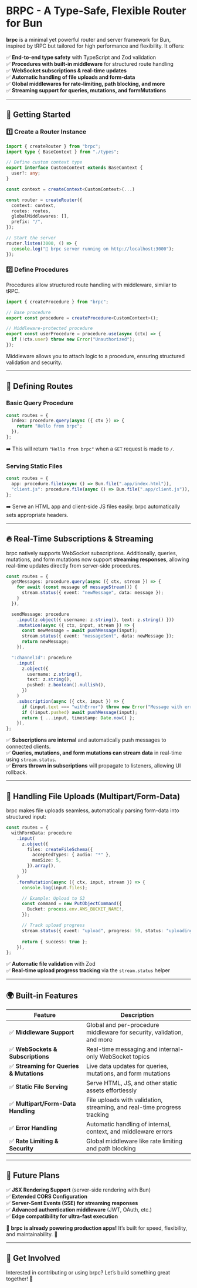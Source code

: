 # BRPC - A Type-Safe, Flexible Router for Bun

**brpc** is a minimal yet powerful router and server framework for Bun, inspired by tRPC but tailored for high performance and flexibility. It offers:

✅ **End-to-end type safety** with TypeScript and Zod validation  
✅ **Procedures with built-in middleware** for structured route handling  
✅ **WebSocket subscriptions & real-time updates**  
✅ **Automatic handling of file uploads and form-data**  
✅ **Global middlewares for rate-limiting, path blocking, and more**  
✅ **Streaming support for queries, mutations, and formMutations**

---

## 🚀 Getting Started

### 1️⃣ Create a Router Instance

```ts
import { createRouter } from "brpc";
import type { BaseContext } from "./types";

// Define custom context type
export interface CustomContext extends BaseContext {
  user?: any;
}

const context = createContext<CustomContext>(...)

const router = createRouter({
  context: context,
  routes: routes,
  globalMiddlewares: [],
  prefix: "/",
});

// Start the server
router.listen(3000, () => {
  console.log("🚀 brpc server running on http://localhost:3000");
});
```

### 2️⃣ Define Procedures
Procedures allow structured route handling with middleware, similar to tRPC.

```ts
import { createProcedure } from "brpc";

// Base procedure
export const procedure = createProcedure<CustomContext>();

// Middleware-protected procedure
export const userProcedure = procedure.use(async (ctx) => {
  if (!ctx.user) throw new Error("Unauthorized");
});
```

Middleware allows you to attach logic to a procedure, ensuring structured validation and security.

---

## 📌 Defining Routes

### Basic Query Procedure
```ts
const routes = {
  index: procedure.query(async ({ ctx }) => {
    return "Hello from brpc";
  }),
};
```
➡️ This will return `"Hello from brpc"` when a `GET` request is made to `/`.

### Serving Static Files
```ts
const routes = {
  app: procedure.file(async () => Bun.file(".app/index.html")),
  "client.js": procedure.file(async () => Bun.file(".app/client.js")),
};
```
➡️ Serve an HTML app and client-side JS files easily. brpc automatically sets appropriate headers.

---

## 🔥 Real-Time Subscriptions & Streaming

brpc natively supports WebSocket subscriptions. Additionally, queries, mutations, and form mutations now support **streaming responses**, allowing real-time updates directly from server-side procedures.

```ts
const routes = {
  getMessages: procedure.query(async ({ ctx, stream }) => {
    for await (const message of messageStream()) {
      stream.status({ event: "newMessage", data: message });
    }
  }),

  sendMessage: procedure
    .input(z.object({ username: z.string(), text: z.string() }))
    .mutation(async ({ ctx, input, stream }) => {
      const newMessage = await pushMessage(input);
      stream.status({ event: "messageSent", data: newMessage });
      return newMessage;
    }),

  ":channelId": procedure
    .input(
      z.object({
        username: z.string(),
        text: z.string(),
        pushed: z.boolean().nullish(),
      })
    )
    .subscription(async ({ ctx, input }) => {
      if (input.text === "withError") throw new Error("Message with error");
      if (!input.pushed) await pushMessage(input);
      return { ...input, timestamp: Date.now() };
    }),
};
```
✅ **Subscriptions are internal** and automatically push messages to connected clients.  
✅ **Queries, mutations, and form mutations can stream data** in real-time using `stream.status`.  
✅ **Errors thrown in subscriptions** will propagate to listeners, allowing UI rollback.  

---

## 📂 Handling File Uploads (Multipart/Form-Data)

brpc makes file uploads seamless, automatically parsing form-data into structured input:

```ts
const routes = {
  withFormData: procedure
    .input(
      z.object({
        files: createFileSchema({
          acceptedTypes: { audio: "*" },
          maxSize: 5,
        }).array(),
      })
    )
    .formMutation(async ({ ctx, input, stream }) => {
      console.log(input.files);

      // Example: Upload to S3
      const command = new PutObjectCommand({
        Bucket: process.env.AWS_BUCKET_NAME!,
      });

      // Track upload progress
      stream.status({ event: "upload", progress: 50, status: "uploading" });
      
      return { success: true };
    }),
};
```
✅ **Automatic file validation** with Zod  
✅ **Real-time upload progress tracking** via the `stream.status` helper  

---

## 🌍 Built-in Features

| Feature | Description |
|---------|------------|
| ✅ **Middleware Support** | Global and per-procedure middleware for security, validation, and more |
| ✅ **WebSockets & Subscriptions** | Real-time messaging and internal-only WebSocket topics |
| ✅ **Streaming for Queries & Mutations** | Live data updates for queries, mutations, and form mutations |
| ✅ **Static File Serving** | Serve HTML, JS, and other static assets effortlessly |
| ✅ **Multipart/Form-Data Handling** | File uploads with validation, streaming, and real-time progress tracking |
| ✅ **Error Handling** | Automatic handling of internal, context, and middleware errors |
| ✅ **Rate Limiting & Security** | Global middleware like rate limiting and path blocking |

---

## 🚀 Future Plans
✅ **JSX Rendering Support** (server-side rendering with Bun)  
✅ **Extended CORS Configuration**  
✅ **Server-Sent Events (SSE) for streaming responses**  
✅ **Advanced authentication middleware** (JWT, OAuth, etc.)  
✅ **Edge compatibility for ultra-fast execution**

📌 **brpc is already powering production apps!** It’s built for speed, flexibility, and maintainability. 🎯

---

## 🤝 Get Involved
Interested in contributing or using brpc? Let’s build something great together! 🚀

